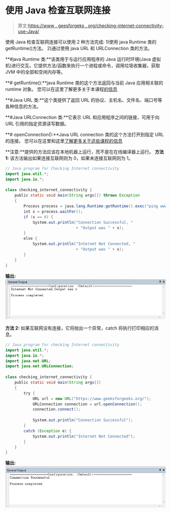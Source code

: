# 使用 Java 检查互联网连接

> 原文:[https://www . geesforgeks . org/checking-internet-connectivity-use-Java/](https://www.geeksforgeeks.org/checking-internet-connectivity-using-java/)

使用 Java 检查互联网连接可以使用 2 种方法完成:
1)使用 java Runtime 类的 getRuntime()方法。
2)通过使用 java URL 和 URLConnection 类的方法。

**#java Runtime 类:**该类用于与运行应用程序的 Java 运行时环境(Java 虚拟机)进行交互。它提供方法/函数来执行一个进程或命令，调用垃圾收集器，获取 JVM 中的全部和空闲内存等。

**# getRuntime():**java Runtime 类的这个方法返回与当前 Java 应用相关联的 runtime 对象。
您可以在这里了解更多关于本课程[的信息](https://www.geeksforgeeks.org/java-lang-runtime-class-in-java/)

**#Java URL 类:**这个类提供了返回 URL 的协议、主机名、文件名、端口号等各种信息的方法。

**#Java URLConnection 类:**它表示 URL 和应用程序之间的链接，可用于向 URL 引用的指定资源读写数据。

**# openConnection():**Java URL connection 类的这个方法打开到指定 URL 的连接。
您可以在这里和这里[了解更多关于这些课程的信息](https://www.geeksforgeeks.org/reading-url-using-urlconnection-class/)

**注意:**提供的方法应该在本地机器上运行，而不是在在线编译器上运行。
**方法 1:**
该方法输出如果连接互联网则为 0，如果未连接互联网则为 1。

```java
// Java program for Checking Internet connectivity
import java.util.*;
import java.io.*;

class checking_internet_connectivity {
    public static void main(String args[]) throws Exception
    {
        Process process = java.lang.Runtime.getRuntime().exec("ping www.geeksforgeeks.org");
        int x = process.waitFor();
        if (x == 0) {
            System.out.println("Connection Successful, "
                               + "Output was " + x);
        }
        else {
            System.out.println("Internet Not Connected, "
                               + "Output was " + x);
        }
    }
}
```

**输出:**
![validating connectivity](img/1d1e9ab0c47fd89eebc70b9b8ff00e12.png)

**方法 2:**
如果互联网没有连接，它将抛出一个异常，catch 将执行打印相应的消息。

```java
// Java program for checking Internet connectivity
import java.util.*;
import java.io.*;
import java.net.URL;
import java.net.URLConnection;

class checking_internet_connectivity {
    public static void main(String args[])
    {
        try {
            URL url = new URL("https://www.geeksforgeeks.org/");
            URLConnection connection = url.openConnection();
            connection.connect();

            System.out.println("Connection Successful");
        }
        catch (Exception e) {
            System.out.println("Internet Not Connected");
        }
    }
}
```

**输出:**
![validating connectivity](img/a0c14d7a56538ff3732f99fba23c85fc.png)
